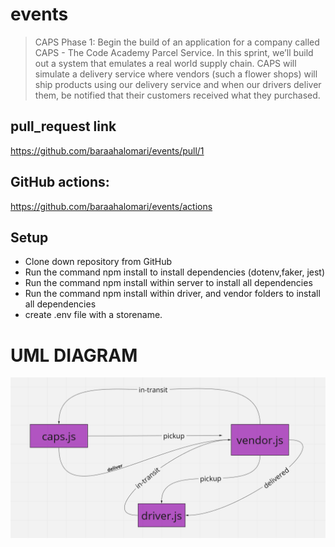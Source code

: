 # events

> CAPS Phase 1: Begin the build of an application for a company called CAPS - The Code Academy Parcel Service. In this sprint, we’ll build out a system that emulates a real world supply chain. CAPS will simulate a delivery service where vendors (such a flower shops) will ship products using our delivery service and when our drivers deliver them, be notified that their customers received what they purchased.

## pull_request link

https://github.com/baraahalomari/events/pull/1

## GitHub actions:

https://github.com/baraahalomari/events/actions

## Setup


* Clone down repository from GitHub
* Run the command npm install to install dependencies (dotenv,faker, jest)
* Run the command npm install within server to install all dependencies
* Run the command npm install within driver, and vendor folders to install all dependencies
* create .env file with a storename.

# UML DIAGRAM

![UML](./33.png)